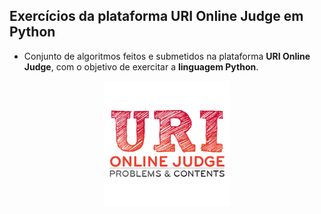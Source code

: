 ## Exercícios da plataforma URI Online Judge em **Python**
* Conjunto de algoritmos feitos e submetidos na plataforma **URI Online Judge**, com o objetivo de exercitar a **linguagem Python**.
<p align="center">
  <img src="https://github.com/DarlanNoetzold/URI_Cpp/blob/master/download.png" width="200">
</p>

